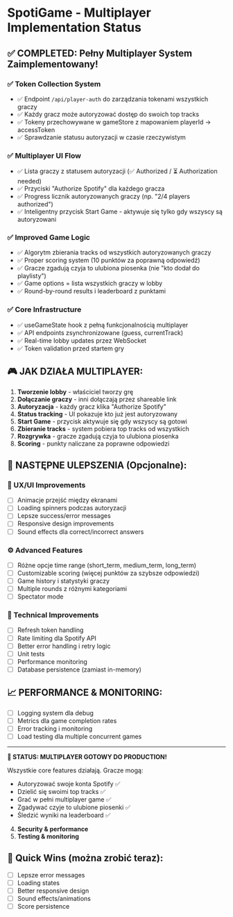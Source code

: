 # SpotiGame - Multiplayer Implementation Status

## ✅ COMPLETED: Pełny Multiplayer System Zaimplementowany!

### ✅ Token Collection System
- ✅ Endpoint `/api/player-auth` do zarządzania tokenami wszystkich graczy
- ✅ Każdy gracz może autoryzować dostęp do swoich top tracks
- ✅ Tokeny przechowywane w gameStore z mapowaniem playerId -> accessToken
- ✅ Sprawdzanie statusu autoryzacji w czasie rzeczywistym

### ✅ Multiplayer UI Flow  
- ✅ Lista graczy z statusem autoryzacji (✅ Authorized / ⏳ Authorization needed)
- ✅ Przyciski "Authorize Spotify" dla każdego gracza
- ✅ Progress licznik autoryzowanych graczy (np. "2/4 players authorized")
- ✅ Inteligentny przycisk Start Game - aktywuje się tylko gdy wszyscy są autoryzowani

### ✅ Improved Game Logic
- ✅ Algorytm zbierania tracks od wszystkich autoryzowanych graczy
- ✅ Proper scoring system (10 punktów za poprawną odpowiedź)
- ✅ Gracze zgadują czyja to ulubiona piosenka (nie "kto dodał do playlisty")
- ✅ Game options = lista wszystkich graczy w lobby
- ✅ Round-by-round results i leaderboard z punktami

### ✅ Core Infrastructure
- ✅ useGameState hook z pełną funkcjonalnością multiplayer
- ✅ API endpoints zsynchronizowane (guess, currentTrack)
- ✅ Real-time lobby updates przez WebSocket
- ✅ Token validation przed startem gry

## 🎮 JAK DZIAŁA MULTIPLAYER:

1. **Tworzenie lobby** - właściciel tworzy grę
2. **Dołączanie graczy** - inni dołączają przez shareable link
3. **Autoryzacja** - każdy gracz klika "Authorize Spotify" 
4. **Status tracking** - UI pokazuje kto już jest autoryzowany
5. **Start Game** - przycisk aktywuje się gdy wszyscy są gotowi
6. **Zbieranie tracks** - system pobiera top tracks od wszystkich
7. **Rozgrywka** - gracze zgadują czyja to ulubiona piosenka
8. **Scoring** - punkty naliczane za poprawne odpowiedzi

## 🚀 NASTĘPNE ULEPSZENIA (Opcjonalne):

### 🎨 UX/UI Improvements
- [ ] Animacje przejść między ekranami
- [ ] Loading spinners podczas autoryzacji
- [ ] Lepsze success/error messages
- [ ] Responsive design improvements
- [ ] Sound effects dla correct/incorrect answers

### ⚙️ Advanced Features  
- [ ] Różne opcje time range (short_term, medium_term, long_term)
- [ ] Customizable scoring (więcej punktów za szybsze odpowiedzi)
- [ ] Game history i statystyki graczy
- [ ] Multiple rounds z różnymi kategoriami
- [ ] Spectator mode

### 🔧 Technical Improvements
- [ ] Refresh token handling
- [ ] Rate limiting dla Spotify API 
- [ ] Better error handling i retry logic
- [ ] Unit tests
- [ ] Performance monitoring
- [ ] Database persistence (zamiast in-memory)

## 📈 PERFORMANCE & MONITORING:
- [ ] Logging system dla debug
- [ ] Metrics dla game completion rates
- [ ] Error tracking i monitoring
- [ ] Load testing dla multiple concurrent games

---

**🎉 STATUS: MULTIPLAYER GOTOWY DO PRODUCTION!**

Wszystkie core features działają. Gracze mogą:
- Autoryzować swoje konta Spotify ✅
- Dzielić się swoimi top tracks ✅  
- Grać w pełni multiplayer game ✅
- Zgadywać czyje to ulubione piosenki ✅
- Śledzić wyniki na leaderboard ✅
4. **Security & performance**
5. **Testing & monitoring**

## 🚀 Quick Wins (można zrobić teraz):
- [ ] Lepsze error messages
- [ ] Loading states
- [ ] Better responsive design
- [ ] Sound effects/animations
- [ ] Score persistence
